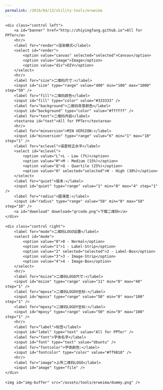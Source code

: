 ```yaml
---
permalink: /2016/04/13/utility-tools/erweima
---
```


<head>
	<title>二维码生成器</title>
	<meta name="keywords" content="二维码生成工具,JS二维码生成,二维码生成器,jQuery二维码生成器,jQuery二维码生成" />
	<meta name="description" content="二维码生成插件代码示例和下载">	
	<meta name="viewport" content="width=device-width">			
	<link href='/assets/tools/erweima/styles.css' rel='stylesheet'>
	<script src="/assets/tools/erweima/jquery-1.10.2.js"></script>
	<script src="/assets/tools/erweima/jqueryqr.js"></script>
	<script src="/assets/tools/erweima/ff-range.js"></script>
	<script src="/assets/tools/erweima/scripts.js"></script>
</head>
<body>
	<div id="container"><canvas width="400" height="400"></canvas></div>

	<div class="control left">
		<a id="banner" href="http://zhiyingfang.github.io">All for PPTer</a>
		<hr/>
		<label for="render">渲染模式</label>
		<select id="render">
			<option value="canvas" selected="selected">Canvas</option>
			<option value="image">Image</option>
			<option value="div">DIV</option>
		</select>
		<hr/>
		<label for="size">二维码尺寸:</label>
		<input id="size" type="range" value="400" min="100" max="1000" step="50" />
		<label for="fill">二维码颜色</label>
		<input id="fill" type="color" value="#333333" />
		<label for="background">二维码背景颜色</label>
		<input id="background" type="color" value="#ffffff" />
		<label for="text">二维码内容</label>
		<textarea id="text">All for PPTer</textarea>
		<hr/>
		<label for="minversion">MIN VERSION:</label>
		<input id="minversion" type="range" value="6" min="1" max="10" step="1" />
		<label for="eclevel">误差校正水平</label>
		<select id="eclevel">
			<option value="L">L - Low (7%)</option>
			<option value="M">M - Medium (15%)</option>
			<option value="Q">Q - Quartile (25%)</option>
			<option value="H" selected="selected">H - High (30%)</option>
		</select>
		<label for="quiet">版本:</label>
		<input id="quiet" type="range" value="1" min="0" max="4" step="1" />
		<label for="radius">圆滑度:</label>
		<input id="radius" type="range" value="50" min="0" max="50" step="10" />
		<a id="download" download="qrcode.png">下载二维码</a>
	</div>

	<div class="control right">
		<label for="mode">二维码LOGO设置</label>
		<select id="mode">
			<option value="0">0 - Normal</option>
			<option value="1">1 - Label-Strip</option>
			<option value="2" selected="selected">2 - Label-Box</option>
			<option value="3">3 - Image-Strip</option>
			<option value="4">4 - Image-Box</option>
		</select>
		<hr/>
		<label for="msize">二维码LOGO尺寸:</label>
		<input id="msize" type="range" value="11" min="0" max="40" step="1" />
		<label for="mposx">二维码LOGOX坐标:</label>
		<input id="mposx" type="range" value="50" min="0" max="100" step="1" />
		<label for="mposy">二维码LOGOY坐标:</label>
		<input id="mposy" type="range" value="50" min="0" max="100" step="1" />
		<hr/>
		<label for="label">标签</label>
		<input id="label" type="text" value="All for PPTer" />
		<label for="font">字体名字</label>
		<input id="font" type="text" value="Ubuntu" />
		<label for="fontcolor">字体颜色:</label>
		<input id="fontcolor" type="color" value="#ff9818" />
		<hr/>
		<label for="image">上传二维码LOGO</label>
		<input id="image" type="file" />
	</div>

	<img id="img-buffer" src="/assets/tools/erweima/dummy.png" />	
</body>
</html>

